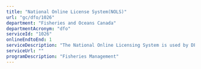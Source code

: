 ```yaml
---
title: "National Online License System(NOLS)"
url: "gc/dfo/1026"
department: "Fisheries and Oceans Canada"
departmentAcronym: "dfo"
serviceId: "1026"
onlineEndtoEnd: 1
serviceDescription: "The National Online Licensing System is used by DFO to issue commercial and commercial-communal fishing licences nationally, as well as recreational fishing licences in Eastern Canada (Atlantic Canada and Quebec) and aquaculture licences in British Columbia and the Gulf region. DFO clients can apply for, pay, and print their licensing documents, as well as submit licensing requests online using the system."
serviceUrl: ""
programDescription: "Fisheries Management"
---
```

